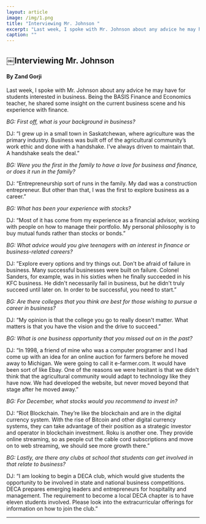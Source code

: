 ```yaml
---
layout: article
image: /img/1.png
title: "Interviewing Mr. Johnson "
excerpt: "Last week, I spoke with Mr. Johnson about any advice he may have for students interested in business. Being the BASIS Finance and Economics teacher, he shared some insight on the current business scene and his experience with finance."
caption: ""
---
```


<h2>￼Interviewing Mr. Johnson</h2>
<h4>By Zand Gorji</h4>

Last week, I spoke with Mr. Johnson about any advice he may have for students interested in business. Being the BASIS Finance and Economics teacher, he shared some insight on the current business scene and his experience with finance.

<em>BG: First off, what is your background in business?</em>

DJ: “I grew up in a small town in Saskatchewan, where agriculture was the primary industry. Business was built off of the agricultural community’s work ethic and done with a handshake. I’ve always driven to maintain that. A handshake seals the deal.”

<em>BG: Were you the first in the family to have a love for business and finance, or does it run in the family?</em>

DJ: “Entrepreneurship sort of runs in the family. My dad was a construction entrepreneur. But other than that, I was the first to explore business as a career.”
 
<em>BG: What has been your experience with stocks?</em>

DJ: “Most of it has come from my experience as a financial advisor, working with people on how to manage their portfolio. My personal philosophy is to buy mutual funds rather than stocks or bonds.”

<em>BG: What advice would you give teenagers with an interest in finance or business-related careers?</em>

DJ: ”Explore every options and try things out. Don't be afraid of failure in business. Many successful businesses were built on failure. Colonel Sanders, for example, was in his sixties when he finally succeeded in his KFC business. He didn't necessarily fail in business, but he didn't truly succeed until later on. In order to be successful, you need to start.”

<em>BG: Are there colleges that you think are best for those wishing to pursue a career in business?</em>

DJ: “My opinion is that the college you go to really doesn't matter. What matters is that you have the vision and the drive to succeed.”

<em>BG: What is one business opportunity that you missed out on in the past?</em>

DJ: “In 1998, a friend of mine who was a computer programer and I had come up with an idea for an online auction for farmers before he moved away to Michigan. We were going to call it e-farmer.com. It would have been sort of like Ebay. One of the reasons we were hesitant is that we didn't think that the agricultural community would adapt to technology like they have now. We had developed the website, but never moved beyond that stage after he moved away.”

<em>BG: For December, what stocks would you recommend to invest in?</em>

DJ: “Riot Blockchain. They’re like the blockchain and are in the digital currency system. With the rise of Bitcoin and other digital currency systems, they can take advantage of their position as a strategic investor and operator in blockchain investment. Roku is another one. They provide online streaming, so as people cut the cable cord subscriptions and move on to web streaming, we should see more growth there.”

<em>BG: Lastly, are there any clubs at school that students can get involved in that relate to business?</em>

DJ: “I am looking to begin a DECA club, which would give students the opportunity to be involved in state and national business competitions. DECA prepares emerging leaders and entrepreneurs for hospitality and management. The requirement to become a local DECA chapter is to have eleven students involved. Please look into the extracurricular offerings for information on how to join the club.”

<hr style="border-color:#7D7D7D;height:0.5px;">
